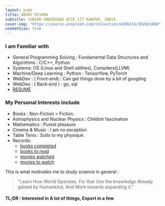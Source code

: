 ```yaml
---
layout: page
title: ABHAY MISHRA
subtitle: JUNIOR UNDERGRAD @CSE IIT KANPUR, INDIA
cover-img: "https://source.unsplash.com/collection/4390214/1920x1080"
usemathjax: true
---
```


### I am Familiar with

- General Programming Solving : Fundamental Data Structures and Algorithms : C/C++, Python
- Systems: OS (Linux and Shell utilities), Compilers(LLVM)
- Machine/Deep Learning : Python : Tensorflow, PyTorch
- WebDev : ( Front-end) : Can get things done by a bit of googling
- WebDev : ( Back-end ) : go, sql
- <a href="https://raw.githubusercontent.com/mabhay3420/resume/main/resume_190017_abhaymishra_master.pdf" target="_blank">RESUME</a>

### My Personal Interests include

- Books : Non-Fiction > Fiction.
- Astrophysics and Nuclear Physics : Childish fascination
- Mathematics : Purest pleasure
- Cinema & Music : I am no exception
- Table Tenis : Suits to my physique.
- Records:
  - <a href="../FILES/books_completed.html" target="_blank">books completed</a>
  - <a href="../FILES/books_to_read.html" target="_blank">books to read</a>
  - <a href="../FILES/movies_by_stars.html" target="_blank">movies watched</a>
  - <a href="../FILES/movies_to_watch.html" target="_blank">movies to watch</a>


This is what motivates me to study science in general :

> "Learn How World Operates. For that Use the knowledge Already gained by Humankind, And Work towards expanding it."

#### TL;DR : Interested in A lot of things, Expert in a few
